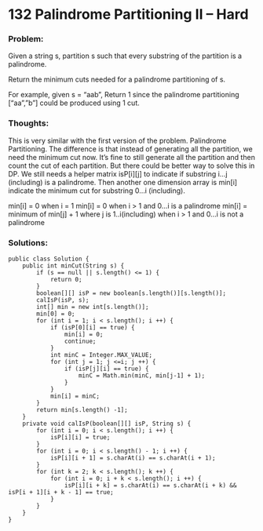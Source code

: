 # 132 Palindrome Partitioning II – Hard


### Problem:


Given a string s, partition s such that every substring of the partition is a palindrome.

Return the minimum cuts needed for a palindrome partitioning of s.

For example, given s = “aab”,
Return 1 since the palindrome partitioning [“aa”,”b”] could be produced using 1 cut.

### Thoughts:


This is very similar with the first version of the problem. Palindrome Partitioning. The difference is that instead of generating all the partition, we need the minimum cut now.
It’s fine to still generate all the partition and then count the cut of each partition.
But there could be better way to solve this in DP.
We still needs a helper matrix isP[i][j] to indicate if substring i…j (including) is a palindrome.
Then another one dimension array is min[i] indicate the minimum cut for substring 0…i (including).

min[i] = 0 when i = 1
min[i] = 0 when i > 1 and 0…i is a palindrome
min[i] = minimum of min[j] + 1 where j is 1..i(including) when i > 1 and 0…i is not a palindrome


### Solutions:



```
public class Solution {
    public int minCut(String s) {
        if (s == null || s.length() <= 1) {
            return 0;
        }
        boolean[][] isP = new boolean[s.length()][s.length()];
        calIsP(isP, s);
        int[] min = new int[s.length()];
        min[0] = 0;
        for (int i = 1; i < s.length(); i ++) {
            if (isP[0][i] == true) {
                min[i] = 0;
                continue;
            }
            int minC = Integer.MAX_VALUE;
            for (int j = 1; j <=i; j ++) {
                if (isP[j][i] == true) {
                    minC = Math.min(minC, min[j-1] + 1);
                }    
            }
            min[i] = minC;
        }
        return min[s.length() -1];
    }
    private void calIsP(boolean[][] isP, String s) {
        for (int i = 0; i < s.length(); i ++) {
            isP[i][i] = true;
        }
        for (int i = 0; i < s.length() - 1; i ++) {
            isP[i][i + 1] = s.charAt(i) == s.charAt(i + 1);
        }
        for (int k = 2; k < s.length(); k ++) {
            for (int i = 0; i + k < s.length(); i ++) {
                isP[i][i + k] = s.charAt(i) == s.charAt(i + k) && isP[i + 1][i + k - 1] == true;
            }
        }
    }
}
```
